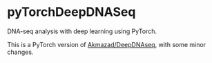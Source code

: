 # pyTorchDeepDNASeq
DNA-seq analysis with deep learning using PyTorch.

This is a PyTorch version of [Akmazad/DeepDNAseq](https://github.com/Akmazad/DeepDNAseq), with some minor changes.
